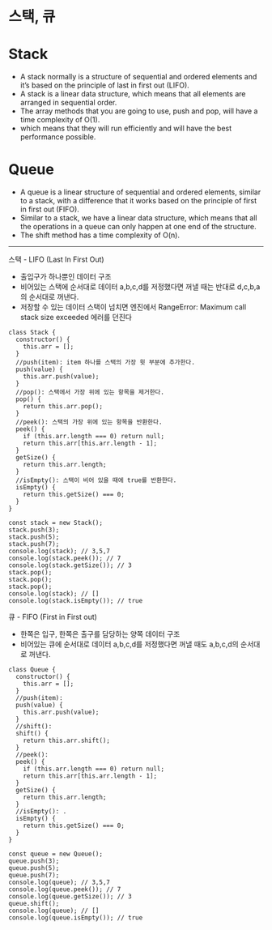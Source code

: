 # 스택, 큐


# Stack
- A stack normally is a structure of sequential and ordered elements and it’s based on the principle of last in first out (LIFO). 
- A stack is a linear data structure, which means that all elements are arranged in sequential order.
- The array methods that you are going to use, push and pop, will have a time complexity of O(1).
- which means that they will run efficiently and will have the best performance possible.

# Queue
- A queue is a linear structure of sequential and ordered elements, similar to a stack, with a difference that it works based on the principle of first in first out (FIFO).
- Similar to a stack, we have a linear data structure, which means that all the operations in a queue can only happen at one end of the structure.
- The shift method has a time complexity of O(n).
----------------------------------------------------------------------------------------------------------------------------------------------------------------



스택 - LIFO (Last In First Out)
- 출입구가 하나뿐인 데이터 구조
- 비어있는 스택에 순서대로 데이터 a,b,c,d를 저정했다면 꺼낼 때는 반대로 d,c,b,a의 순서대로 꺼낸다.
- 저장할 수 있는 데이터 스택이 넘치면 엔진에서 RangeError: Maximum call stack size exceeded 에러를 던진다

```JS
class Stack {
  constructor() {
    this.arr = [];
  }
  //push(item): item 하나를 스택의 가장 윗 부분에 추가한다.
  push(value) {
    this.arr.push(value);
  }
  //pop(): 스택에서 가장 위에 있는 항목을 제거한다.
  pop() {
    return this.arr.pop();
  }
  //peek(): 스택의 가장 위에 있는 항목을 반환한다.
  peek() {
    if (this.arr.length === 0) return null;
    return this.arr[this.arr.length - 1];
  }
  getSize() {
    return this.arr.length;
  }
  //isEmpty(): 스택이 비어 있을 때에 true를 반환한다.
  isEmpty() {
    return this.getSize() === 0;
  }
}

const stack = new Stack();
stack.push(3);
stack.push(5);
stack.push(7);
console.log(stack); // 3,5,7
console.log(stack.peek()); // 7
console.log(stack.getSize()); // 3
stack.pop();
stack.pop();
stack.pop();
console.log(stack); // []
console.log(stack.isEmpty()); // true
```


큐 - FIFO (First in First out)
- 한쪽은 입구, 한쪽은 출구를 담당하는 양쪽 데이터 구조
- 비어있는 큐에 순서대로 데이터 a,b,c,d를 저정했다면 꺼낼 때도 a,b,c,d의 순서대로 꺼낸다.
```JS
class Queue {
  constructor() {
    this.arr = [];
  }
  //push(item):
  push(value) {
    this.arr.push(value);
  }
  //shift(): 
  shift() {
    return this.arr.shift();
  }
  //peek():
  peek() {
    if (this.arr.length === 0) return null;
    return this.arr[this.arr.length - 1];
  }
  getSize() {
    return this.arr.length;
  }
  //isEmpty(): .
  isEmpty() {
    return this.getSize() === 0;
  }
}

const queue = new Queue();
queue.push(3);
queue.push(5);
queue.push(7);
console.log(queue); // 3,5,7
console.log(queue.peek()); // 7
console.log(queue.getSize()); // 3
queue.shift();
console.log(queue); // []
console.log(queue.isEmpty()); // true
```

